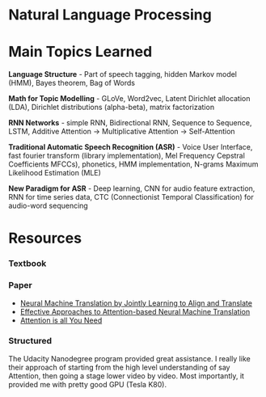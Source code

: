 # Natural Language Processing

# Main Topics Learned

**Language Structure** - Part of speech tagging, hidden Markov model (HMM), Bayes theorem, Bag of Words

**Math for Topic Modelling** - GLoVe, Word2vec, Latent Dirichlet allocation (LDA), Dirichlet distributions (alpha-beta), matrix factorization

**RNN Networks** - simple RNN, Bidirectional RNN, Sequence to Sequence, LSTM, Additive Attention -> Multiplicative Attention -> Self-Attention

**Traditional Automatic Speech Recognition (ASR)** - Voice User Interface, fast fourier transform (library implementation), Mel Frequency Cepstral Coefficients MFCCs), phonetics, HMM implementation, N-grams Maximum Likelihood Estimation (MLE)

**New Paradigm for ASR** - Deep learning, CNN for audio feature extraction, RNN for time series data, CTC (Connectionist Temporal Classification) for audio-word sequencing

# Resources

### Textbook



### Paper

- [Neural Machine Translation by Jointly Learning to Align and Translate](https://arxiv.org/abs/1409.0473)
- [Effective Approaches to Attention-based Neural Machine Translation](https://arxiv.org/abs/1508.04025)
- [Attention is all You Need](https://arxiv.org/abs/1706.03762)


### Structured

The Udacity Nanodegree program provided great assistance. I really like their approach of starting from the high level understanding of say Attention, then going a stage lower video by video. Most importantly, it provided me with pretty good GPU (Tesla K80).